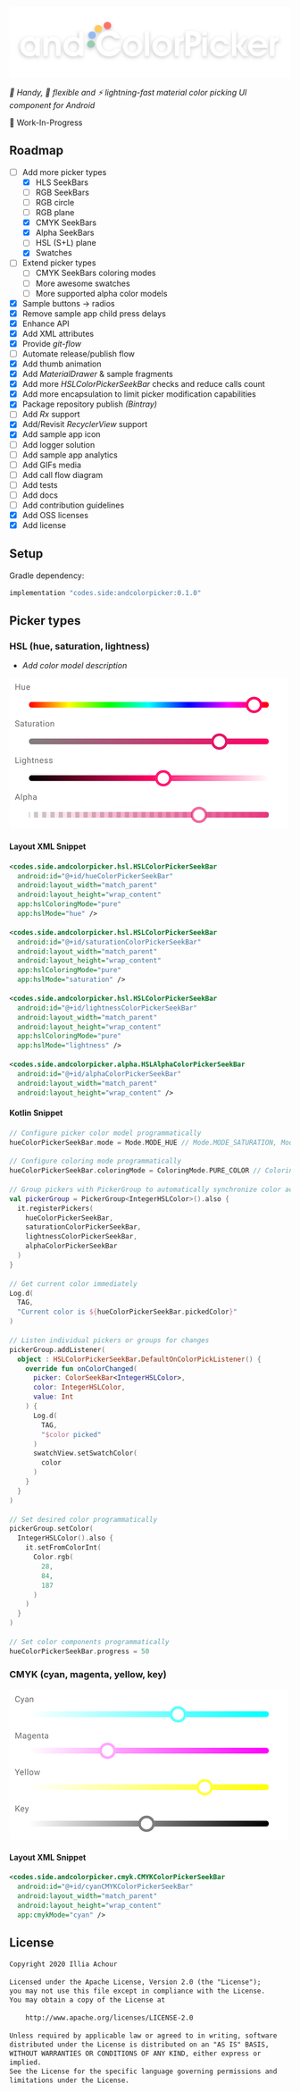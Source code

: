 ![](github/logo.png)

*:avocado: Handy, :snake: flexible and :zap: lightning-fast material color picking UI component for Android*

:speech_balloon: Work-In-Progress
## Roadmap

- [ ] Add more picker types
    - [x] HLS SeekBars
    - [ ] RGB SeekBars
    - [ ] RGB circle
    - [ ] RGB plane
    - [x] CMYK SeekBars
    - [x] Alpha SeekBars
    - [ ] HSL (S+L) plane
    - [x] Swatches
- [ ] Extend picker types
    - [ ] CMYK SeekBars coloring modes
    - [ ] More awesome swatches
    - [ ] More supported alpha color models
- [x] Sample buttons -> radios
- [x] Remove sample app child press delays
- [x] Enhance API
- [x] Add XML attributes
- [x] Provide *git-flow*
- [ ] Automate release/publish flow
- [x] Add thumb animation
- [x] Add *MaterialDrawer* & sample fragments
- [x] Add more *HSLColorPickerSeekBar* checks and reduce calls count
- [x] Add more encapsulation to limit picker modification capabilities
- [x] Package repository publish *(Bintray)*
- [ ] Add *Rx* support
- [x] Add/Revisit *RecyclerView* support
- [x] Add sample app icon
- [ ] Add logger solution
- [ ] Add sample app analytics
- [ ] Add GIFs media
- [ ] Add call flow diagram
- [ ] Add tests
- [ ] Add docs
- [ ] Add contribution guidelines
- [x] Add OSS licenses
- [x] Add license

## Setup

Gradle dependency:

```gradle
implementation "codes.side:andcolorpicker:0.1.0"
```

## Picker types

### HSL (hue, saturation, lightness)

- *Add color model description*

![](github/type_hsl.png)

#### Layout XML Snippet
```xml
<codes.side.andcolorpicker.hsl.HSLColorPickerSeekBar
  android:id="@+id/hueColorPickerSeekBar"
  android:layout_width="match_parent"
  android:layout_height="wrap_content"
  app:hslColoringMode="pure"
  app:hslMode="hue" />

<codes.side.andcolorpicker.hsl.HSLColorPickerSeekBar
  android:id="@+id/saturationColorPickerSeekBar"
  android:layout_width="match_parent"
  android:layout_height="wrap_content"
  app:hslColoringMode="pure"
  app:hslMode="saturation" />

<codes.side.andcolorpicker.hsl.HSLColorPickerSeekBar
  android:id="@+id/lightnessColorPickerSeekBar"
  android:layout_width="match_parent"
  android:layout_height="wrap_content"
  app:hslColoringMode="pure"
  app:hslMode="lightness" />

<codes.side.andcolorpicker.alpha.HSLAlphaColorPickerSeekBar
  android:id="@+id/alphaColorPickerSeekBar"
  android:layout_width="match_parent"
  android:layout_height="wrap_content" />
```

#### Kotlin Snippet
```kotlin
// Configure picker color model programmatically
hueColorPickerSeekBar.mode = Mode.MODE_HUE // Mode.MODE_SATURATION, Mode.MODE_LIGHTNESS

// Configure coloring mode programmatically
hueColorPickerSeekBar.coloringMode = ColoringMode.PURE_COLOR // ColoringMode.OUTPUT_COLOR

// Group pickers with PickerGroup to automatically synchronize color across them
val pickerGroup = PickerGroup<IntegerHSLColor>().also {
  it.registerPickers(
    hueColorPickerSeekBar,
    saturationColorPickerSeekBar,
    lightnessColorPickerSeekBar,
    alphaColorPickerSeekBar
  )
}

// Get current color immediately
Log.d(
  TAG,
  "Current color is ${hueColorPickerSeekBar.pickedColor}"
)

// Listen individual pickers or groups for changes
pickerGroup.addListener(
  object : HSLColorPickerSeekBar.DefaultOnColorPickListener() {
    override fun onColorChanged(
      picker: ColorSeekBar<IntegerHSLColor>,
      color: IntegerHSLColor,
      value: Int
    ) {
      Log.d(
        TAG,
        "$color picked"
      )
      swatchView.setSwatchColor(
        color
      )
    }
  }
)

// Set desired color programmatically
pickerGroup.setColor(
  IntegerHSLColor().also {
    it.setFromColorInt(
      Color.rgb(
        28,
        84,
        187
      )
    )
  }
)

// Set color components programmatically
hueColorPickerSeekBar.progress = 50
```

### CMYK (cyan, magenta, yellow, key)

![](github/type_cmyk.png)

#### Layout XML Snippet
```xml
<codes.side.andcolorpicker.cmyk.CMYKColorPickerSeekBar
  android:id="@+id/cyanCMYKColorPickerSeekBar"
  android:layout_width="match_parent"
  android:layout_height="wrap_content"
  app:cmykMode="cyan" />
```

## License

```
Copyright 2020 Illia Achour

Licensed under the Apache License, Version 2.0 (the "License");
you may not use this file except in compliance with the License.
You may obtain a copy of the License at

    http://www.apache.org/licenses/LICENSE-2.0

Unless required by applicable law or agreed to in writing, software
distributed under the License is distributed on an "AS IS" BASIS,
WITHOUT WARRANTIES OR CONDITIONS OF ANY KIND, either express or implied.
See the License for the specific language governing permissions and
limitations under the License.
```
